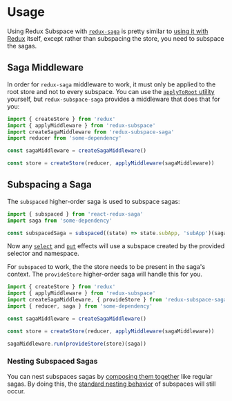 # Usage

Using Redux Subspace with [`redux-saga`](https://redux-saga.js.org/) is pretty similar to [using it with Redux](/docs/basics/CreatingSubspaces.md) itself, except rather than subspacing the store, you need to subspace the sagas.

## Saga Middleware

In order for `redux-saga` middleware to work, it must only be applied to the root store and not to every subspace.  You can use the [`applyToRoot` utility](/docs/advanced/middleware/README.md#applyToRoot) yourself, but `redux-subspace-saga` provides a middleware that does that for you:

```javascript
import { createStore } from 'redux'
import { applyMiddleware } from 'redux-subspace'
import createSagaMiddleware from 'redux-subspace-saga'
import reducer from 'some-dependency'

const sagaMiddleware = createSagaMiddleware()

const store = createStore(reducer, applyMiddleware(sagaMiddleware))
```

## Subspacing a Saga

The `subspaced` higher-order saga is used to subspace sagas:

```javascript
import { subspaced } from 'react-redux-saga'
import saga from 'some-dependency'

const subspacedSaga = subspaced((state) => state.subApp, 'subApp')(saga)
```

Now any [`select`](https://redux-saga.js.org/docs/api/#selectselector-args) and [`put`](https://redux-saga.js.org/docs/api/#putaction) effects will use a subspace created by the provided selector and namespace.

For `subspaced` to work, the the store needs to be present in the saga's context. The `provideStore` higher-order saga will handle this for you.

```javascript
import { createStore } from 'redux'
import { applyMiddleware } from 'redux-subspace'
import createSagaMiddleware, { provideStore } from 'redux-subspace-saga'
import { reducer, saga } from 'some-dependency'

const sagaMiddleware = createSagaMiddleware()

const store = createStore(reducer, applyMiddleware(sagaMiddleware))

sagaMiddleware.run(provideStore(store)(saga))
```

### Nesting Subspaced Sagas

You can nest subspaces sagas by [composing them together](https://redux-saga.js.org/docs/advanced/ComposingSagas.html) like regular sagas. By doing this, the [standard nesting behavior](/docs/advanced/NestingSubspaces.md) of subspaces will still occur.
